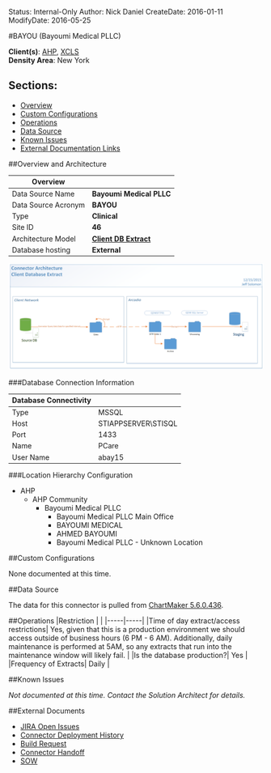 Status: Internal-Only
Author: Nick Daniel
CreateDate: 2016-01-11
ModifyDate: 2016-05-25


#BAYOU (Bayoumi Medical PLLC)

**Client(s)**: [AHP](../AHP.md), [XCLS](../XCLS.md)  
**Density Area**: New York   

## Sections:
* [Overview](#overview-and-architecture)
* [Custom Configurations](#custom-configurations)
* [Operations](#operations)
* [Data Source](#data-source)
* [Known Issues](#known-issues)
* [External Documentation Links](#external-documents)

##Overview and Architecture

| Overview ||
|-----|-----|
| Data Source Name| **Bayoumi Medical PLLC** |
| Data Source Acronym| **BAYOU** |
| Type | **Clinical** |
| Site ID | **46** |
| Architecture Model | [**Client DB Extract**](../../Tech_Delivery/Standard-Implementations/Client-DB-Extract.md)|
| Database hosting | **External** |


<a href="../../../img/Connector-Client-DB-Extract.png">![](../../img/Connector-Client-DB-Extract.png)</a>

###Database Connection Information  

|Database Connectivity||
|-----|-----|
|Type|MSSQL|
|Host|STIAPPSERVER\STISQL|
|Port|1433|
|Name|PCare|
|User Name|abay15|  


###Location Hierarchy Configuration

* AHP
    * AHP Community
        * Bayoumi Medical PLLC
            * Bayoumi Medical PLLC Main Office
            * BAYOUMI MEDICAL
            * AHMED BAYOUMI
            * Bayoumi Medical PLLC - Unknown Location

##Custom Configurations

None documented at this time. 

##Data Source

The data for this connector is pulled from [ChartMaker 5.6.0.436](../../Tech_Delivery/EHR-Documentation/ChartMaker.md).

##Operations
|Restriction | |
|-----|-----|
|Time of day extract/access restrictions| Yes, given that this is a production environment we should access outside of business hours (6 PM - 6 AM).  Additionally, daily maintenance is performed at 5AM, so any extracts that run into the maintenance window will likely fail. |
|Is the database production?| Yes  |
|Frequency of Extracts| Daily  |

##Known Issues

*Not documented at this time. Contact the Solution Architect for details.*

##External Documents
- [JIRA Open Issues](https://jira.arcadiasolutions.com/issues/?jql=(labels%20%3D%20BAYOU%20or%20%22Data%20Source%20Acronym%22%20~%20BAYOU)%20and%20status%20!%3D%20Closed)
- [Connector Deployment History](https://github.com/arcadia/qdw/wiki/connector-version)
- [Build Request](https://arcadia.box.com/s/8c5he6966om0iy3qv2mpwiqe2rgjc5gm)
- [Connector Handoff](https://arcadia.box.com/s/2059fc6ztsx6kuxz9le1g1jggyecp73j)
- [SOW](https://arcadia.box.com/s/81vmvio34xf2brxqw8u7)